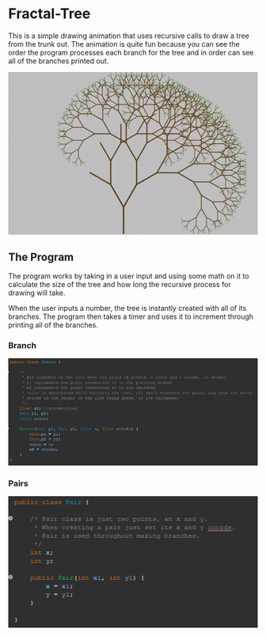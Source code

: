 # Fractal-Tree

This is a simple drawing animation that uses recursive calls to draw a tree from the trunk out.
The animation is quite fun because you can see the order the program processes each branch for the tree and in order can see all of the branches printed out.

<img src="https://github.com/EthanGilles/Fractal-Tree/blob/main/Screenshots/rungif2.gif">


<h2>The Program</h2>

The program works by taking in a user input and using some math on it to calculate the size of the tree and how long the recursive process for drawing will take.

When the user inputs a number, the tree is instantly created with all of its branches. The program then takes a timer and uses it to increment through printing all of the branches.

<h3>Branch</h3>

<img src="https://github.com/EthanGilles/Fractal-Tree/blob/main/Screenshots/branchcode.png">

<h3>Pairs</h3>

<img src="https://github.com/EthanGilles/Fractal-Tree/blob/main/Screenshots/paircode.png">
